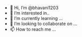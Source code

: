- 👋 Hi, I’m @bhavani1203
- 👀 I’m interested in..
- 🌱 I’m currently learning ...
- 💞️ I’m looking to collaborate on ...
- 📫 How to reach me ...

<!---
bhavani1203/bhavani1203 is a ✨ special ✨ repository because its `README.md` (this file) appears on your GitHub profile.
You can click the Preview link to take a look at your changes.
--->
